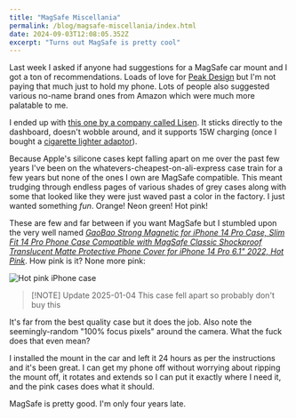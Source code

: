 ```yaml
---
title: "MagSafe Miscellania"
permalink: /blog/magsafe-miscellania/index.html
date: 2024-09-03T12:08:05.352Z
excerpt: "Turns out MagSafe is pretty cool"
---
```


Last week I asked if anyone had suggestions for a MagSafe car mount and I got a ton of recommendations. Loads of love for [Peak Design](https://uk.peakdesign.com/pages/mobile) but I'm not paying that much just to hold my phone. Lots of people also suggested various no-name brand ones from Amazon which were much more palatable to me.

I ended up with [this one by a company called Lisen](https://www.amazon.co.uk/dp/B0CHVV5WKJ). It sticks directly to the dashboard, doesn't wobble around, and it supports 15W charging (once I bought a [cigarette lighter adaptor](https://www.amazon.co.uk/dp/B0BVZK3MHF)).

Because Apple's silicone cases kept falling apart on me over the past few years I've been on the whatevers-cheapest-on-ali-express case train for a few years but none of the ones I own are MagSafe compatible. This meant trudging through endless pages of various shades of grey cases along with some that looked like they were just waved past a color in the factory. I just wanted something _fun_. Orange! Neon green! Hot pink! 

These are few and far between if you want MagSafe but I stumbled upon the very well named [_GaoBao Strong Magnetic for iPhone 14 Pro Case, Slim Fit 14 Pro Phone Case Compatible with MagSafe Classic Shockproof Translucent Matte Protective Phone Cover for iPhone 14 Pro 6.1" 2022, Hot Pink_](https://www.amazon.co.uk/dp/B0D1BZXKN8). How pink is it? None more pink:

![Hot pink iPhone case](https://cdn.rknight.me/site/hot-pink-iphone-case.jpg)

> [!NOTE] Update 2025-01-04
> This case fell apart so probably don't buy this

It's far from the best quality case but it does the job. Also note the seemingly-random "100% focus pixels" around the camera. What the fuck does that even mean?

I installed the mount in the car and left it 24 hours as per the instructions and it's been great. I can get my phone off without worrying about ripping the mount off, it rotates and extends so I can put it exactly where I need it, and the pink cases does what it should.

MagSafe is pretty good. I'm only four years late.
